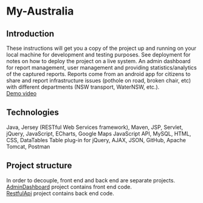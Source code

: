 # My-Australia
## Introduction
These instructions will get you a copy of the project up and running on your local machine for development and testing purposes. See deployment for notes on how to deploy the project on a live system.
An admin dashboard for report management, user management and providing statistics/analytics of the captured reports. Reports come from an android app for citizens to share and report infrastructure issues (pothole on road, broken chair, etc) with different departments (NSW transport, WaterNSW, etc.). <br/>
<a href="https://www.youtube.com/watch?v=tWexso5tLnI&feature=youtu.be"> Demo video </a>
## Technologies
Java, Jersey (RESTful Web Services framework), Maven, JSP, Servlet, jQuery, JavaScript, ECharts, Google Maps JavaScript API, MySQL, HTML, CSS, DataTables Table plug-in for jQuery, AJAX, JSON, GitHub, Apache Tomcat, Postman
## Project structure
In order to decouple, front end and back end are separate projects.  
<a href="https://github.com/FredLin2/My-Australia/tree/master/AdminDashboard">AdminDashboard</a> project contains front end code.  
<a href="https://github.com/FredLin2/My-Australia/tree/master/RestfulApi">RestfulApi</a> project contains back end code. 

